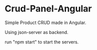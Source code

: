 # Crud-Panel-Angular
<p>Simple Product CRUD made in Angular.</p>
<p>Using json-server as backend.</p>

run "npm start" to start the servers.
